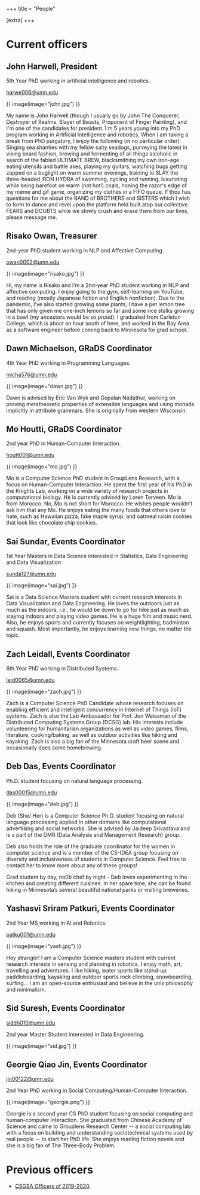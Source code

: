 +++
title = "People"

[extra]
+++

# Current officers

## John Harwell, President
5th Year PhD working in artificial intelligence and robotics.

<harwe006@umn.edu>

{{ image(image="john.jpg") }}

My name is John Harwell (though I usually go by John The Conquerer, Destroyer of Realms, Slayer of Beasts, Proponent of Finger Painting), and I'm one of the candidates for president. I'm 5 years young into my PhD program working in Artificial Intelligence and robotics. When I am taking a break from PhD purgatory, I enjoy the following (in no particular order): Singing sea shanties with my fellow salty seadogs, purveying the latest in viking beard fashion, brewing and fermenting of all things alcoholic in search of the fabled ULTIMATE BREW, blacksmithing my own iron-age eating utensils and battle axes, playing my guitars, watching bugs getting zapped on a buglight on warm summer evenings, training to SLAY the three-headed IRON HYDRA of swimming, cycling and running, luxuriating while being barefoot on warm (not hot!) coals, honing the razor's edge of my meme and gif game, organizing my clothes in a FIFO queue. If thou has questions for me about the BAND of BROTHERS and SISTERS which I wish to form to dance and revel upon the platform held built atop our collective FEARS and DOUBTS while we slowly crush and erase them from our lives, please message me.

## Risako Owan, Treasurer
2nd-year PhD student working in NLP and Affective Computing.

<owan0002@umn.edu>

{{ image(image="risako.jpg") }}

Hi, my name is Risako and I’m a 2nd-year PhD student working in NLP and affective computing. I enjoy going to the gym, self-learning on YouTube, and reading (mostly Japanese fiction and English nonfiction). Due to the pandemic, I’ve also started growing some plants; I have a pet lemon tree that has only given me one-inch lemons so far and some rice stalks growing in a bowl (my ancestors would be so proud). I graduated from Carleton College, which is about an hour south of here, and worked in the Bay Area as a software engineer before coming back to Minnesota for grad school.

## Dawn Michaelson, GRaDS Coordinator
4th Year PhD working in Programming Languages.

<micha576@umn.edu>

{{ image(image="dawn.jpg") }}

Dawn is advised by Eric Van Wyk and Gopalan Nadathur, working on proving metatheoretic properties of extensible languages and using monads implicitly in attribute grammars.  She is originally from western Wisconsin.

## Mo Houtti, GRaDS Coordinator
2nd year PhD in Human-Computer Interaction.

<houtt001@umn.edu>

{{ image(image="mo.jpg") }}

Mo is a Computer Science PhD student in GroupLens Research, with a focus on Human-Computer Interaction. He spent the first year of his PhD in the Knights Lab, working on a wide variety of research projects in computational biology. He is currently advised by Loren Terveen. Mo is from Morocco. No, Mo is not short for Morocco. He wishes people wouldn’t ask him that any Mo. He enjoys eating the many foods that others love to hate, such as Hawaiian pizza, fake maple syrup, and oatmeal raisin cookies that look like chocolate chip cookies.

## Sai Sundar, Events Coordinator
1st Year Masters in Data Science interested in Statistics, Data Engineering and Data Visualization

<sunda127@umn.edu>

{{ image(image="sai.jpg") }}

Sai  is a Data Science Masters student with current research interests in Data Visualization and Data Engineering. He loves the outdoors just as much as the indoors, i.e., he would be down to go for hike just as much as staying indoors and playing video games. He is a huge film and music nerd. Also, he enjoys sports and currently focuses on weightlighting, badminton and squash. Most importantly, he enjoys learning new things, no matter the topic. 

## Zach Leidall, Events Coordinator
6th Year PhD working in Distributed Systems.

<leid0065@umn.edu>

{{ image(image="zach.jpg") }}

Zach is a Computer Science PhD Candidate whose research focuses on enabling efficient and intelligent concurrency in Internet of Things (IoT) systems. Zach is also the Lab Ambassador for Prof. Jon Weissman of the Distributed Computing Systems Group (DCSG) lab. His interests include volunteering for humanitarian organizations as well as video games, films, literature, cooking/baking, as well as outdoor activities like hiking and kayaking. Zach is also a big fan of the Minnesota craft beer scene and occasionally does some homebrewing.

## Deb Das, Events Coordinator
Ph.D. student focusing on natural language processing.

<das00015@umn.edu>

{{ image(image="deb.jpg") }}

Deb (She/ Her) is a Computer Science Ph.D. student focusing on natural language processing applied in other domains like computational advertising and social networks. She is advised by Jaideep Srivastava and is a part of the DMR (Data Analysis and Management Research) group. 

Deb also holds the role of the graduate coordinator for the women in computer science and is a member of the CS-IDEA group focusing on diversity and inclusiveness of students in Computer Science.  Feel free to contact her to know more about any of these groups! 

Grad student by day, no0b chef by night - Deb loves experimenting in the kitchen and creating different cuisines. In her spare time, she can be found hiking in Minnesota’s several beautiful national parks or visiting breweries.

## Yashasvi Sriram Patkuri, Events Coordinator
2nd Year MS working in AI and Robotics.

<patku001@umn.edu>

{{ image(image="yash.jpg") }}

Hey stranger!
I am a Computer Science masters student with current research interests in sensing and planning in robotics.
I enjoy math, art, travelling and adventures.
I like hiking, water sports like stand-up paddleboarding, kayaking and outdoor sports rock climbing, snowboarding, surfing...
I am an open-source enthusiast and believe in the unix philosophy and minimalism.

## Sid Suresh, Events Coordinator
<siddh010@umn.edu>

2nd year Master Student interested in Data Engineering.

{{ image(image="sid.jpg") }}

## Georgie Qiao Jin, Events Coordinator
<jin00122@umn.edu>

2nd Year PhD working in Social Computing/Human-Computer Interaction.

{{ image(image="georgie.png") }}

Georgie is a second year CS PhD student focusing on social computing and human-computer interaction. She graduated from Chinese Academy of Science and came to Grouplens Research Center -- a social computing lab with a focus on building and understanding sociotechnical systems used by real people -- to start her PhD life. She enjoys reading fiction novels and she is a big fan of The Three-Body Problem.

# Previous officers

- [CSGSA Officers of 2019-2020](/people2019-2020).
